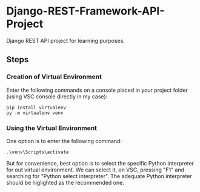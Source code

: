 # Django-REST-Framework-API-Project
Django REST API project for learning purposes.

## Steps

### Creation of Virtual Environment

Enter the following commands on a console placed in your project folder (using VSC console directly in my case):

```console
pip install virtualenv
py -m virtualenv venv
```

### Using the Virtual Environment

One option is to enter the following command:

`.\venv\Scripts\activate`

But for convenience, best option is to select the specific Python interpreter for out virtual environment. We can select it, on VSC, pressing "F1" and searching for "Python select interpreter". The adequate Python interpreter should be higlighted as the recommended one.